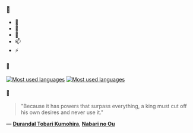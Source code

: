 ### 👋

- 🔭
- 🌱
- 💬
- 📫
- ⚡

#### 🧏

[![Most used languages](https://github-readme-stats-aynah.vercel.app/api/top-langs/?username=aynh&theme=solarized-dark&langs_count=6&layout=compact&hide_title=true)](https://github.com/anuraghazra/github-readme-stats#gh-dark-mode-only)
[![Most used languages](https://github-readme-stats-aynah.vercel.app/api/top-langs/?username=aynh&theme=solarized-light&langs_count=6&layout=compact&hide_title=true)](https://github.com/anuraghazra/github-readme-stats#gh-light-mode-only)

#### 💬

> "Because it has powers that surpass everything, a king must cut off his own desires and never use it."

&mdash; [**Durandal Tobari Kumohira**](https://myanimelist.net/character.php?q=Durandal%20Tobari%20Kumohira&cat=character), [**Nabari no Ou**](https://myanimelist.net/search/all?q=Nabari%20no%20Ou&cat=all)
